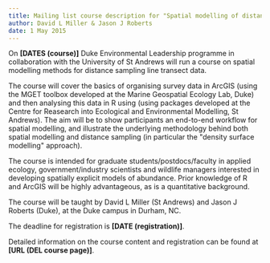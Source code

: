 ```yaml
---
title: Mailing list course description for "Spatial modelling of distance sampling data"
author: David L Miller & Jason J Roberts
date: 1 May 2015
---
```



On **[DATES (course)]** Duke Environmental Leadership programme in collaboration with the University of St Andrews will run a course on spatial modelling methods for distance sampling line transect data.

The course will cover the basics of organising survey data in ArcGIS (using the MGET toolbox developed at the Marine Geospatial Ecology Lab, Duke) and then analysing this data in R using (using packages developed at the Centre for Reasearch into Ecological and Environmental Modelling, St Andrews). The aim will be to show participants an end-to-end workflow for spatial modelling, and illustrate the underlying methodology behind both spatial modelling and distance sampling (in particular the "density surface modelling" approach).

The course is intended for graduate students/postdocs/faculty in applied ecology, government/industry scientists and wildlife managers interested in developing spatially explicit models of abundance. Prior knowledge of R and ArcGIS will be highly advantageous, as is a quantitative background.

The course will be taught by David L Miller (St Andrews) and Jason J Roberts (Duke), at the Duke campus in Durham, NC.

The deadline for registration is **[DATE (registration)]**.

Detailed information on the course content and registration can be found at **[URL (DEL course page)]**.




